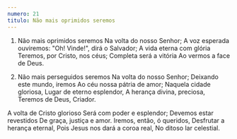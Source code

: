 ```yaml
---
numero: 21
titulo: Não mais oprimidos seremos
---
```

1. Não mais oprimidos seremos
Na volta do nosso Senhor;
A voz esperada ouviremos:
"Oh! Vinde!", dirá o Salvador;
A vida eterna com glória
Teremos, por Cristo, nos céus;
Completa será a vitória
Ao vermos a face de Deus.

2. Não mais perseguidos seremos
Na volta do nosso Senhor;
Deixando este mundo, iremos
Ao céu nossa pátria de amor;
Naquela cidade gloriosa,
Lugar de eterno esplendor,
A herança divina, preciosa,
Teremos de Deus, Criador.

A volta de Cristo glorioso
Será com poder e esplendor;
Devemos estar revestidos
De graça, justiça e amor.
Iremos, então, ó queridos,
Desfrutar a herança eternal,
Pois Jesus nos dará a coroa real,
No ditoso lar celestial.
